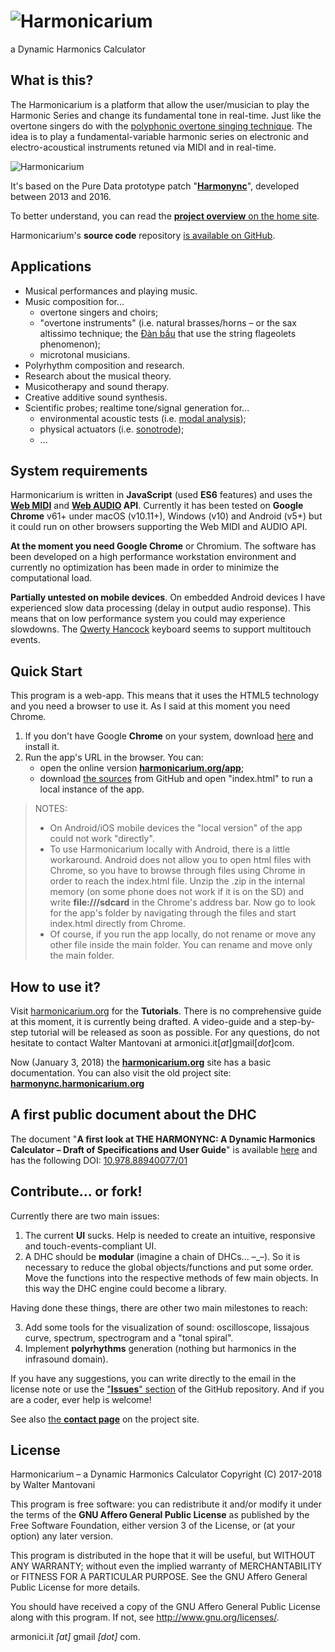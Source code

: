 # ![Harmonicarium](http://harmonicarium.org/harmonicarium_logo.png "Harmonicarium, a Dynamic Harmonics Calculator")
a Dynamic Harmonics Calculator

## What is this?
The Harmonicarium is a platform that allow the user/musician to play the Harmonic Series and change its fundamental tone in real-time. Just like the overtone singers do with the [polyphonic overtone singing technique](https://www.youtube.com/watch?v=haz6W7p8xjM). The idea is to play a fundamental-variable harmonic series on electronic and electro-acoustical instruments retuned via MIDI and in real-time.

![Harmonicarium](http://harmonync.org/wp-content/uploads/slide003.jpg)

It's based on the Pure Data prototype patch "**[Harmonync](https://github.com/IndustrieCreative/Harmonync)**", developed between 2013 and 2016.

To better understand, you can read the [**project overview** on the home site](http://harmonicarium.org/project-overview/).

Harmonicarium's **source code** repository [is available on GitHub](https://github.com/IndustrieCreative/Harmonicarium).

## Applications
* Musical performances and playing music.
* Music composition for...
  * overtone singers and choirs;
  * "overtone instruments" (i.e. natural brasses/horns – or the sax altissimo technique; the [Đàn bầu](https://en.wikipedia.org/wiki/%C4%90%C3%A0n_b%E1%BA%A7u) that use the string flageolets phenomenon);
  * microtonal musicians.
* Polyrhythm composition and research.
* Research about the musical theory.
* Musicotherapy and sound therapy.
* Creative additive sound synthesis.
* Scientific probes; realtime tone/signal generation for...
  * environmental acoustic tests (i.e. [modal analysis](https://en.wikipedia.org/wiki/Modal_analysis));
  * physical  actuators (i.e. [sonotrode](https://en.wikipedia.org/wiki/Sonotrode));
  * ...

## System requirements
Harmonicarium is written in **JavaScript** (used **ES6** features) and uses the **[Web MIDI](https://www.w3.org/TR/webmidi/)** and **[Web AUDIO](https://www.w3.org/TR/webaudio/) API**.
Currently it has been tested on **Google Chrome** v61+ under macOS (v10.11+), Windows (v10) and Android (v5+) but it could run on other browsers supporting the Web MIDI and AUDIO API.

**At the moment you need Google Chrome** or Chromium. The software has been developed on a high performance workstation environment and currently no optimization has been made in order to minimize the computational load. 

**Partially untested on mobile devices**. On embedded Android devices I have experienced slow data processing (delay in output audio response). This means that on low performance system you could may experience slowdowns. The [Qwerty Hancock](https://github.com/stuartmemo/qwerty-hancock) keyboard seems to support multitouch events.

## Quick Start
This program is a web-app. This means that it uses the HTML5 technology and you need a browser to use it. As I said at this moment you need Chrome.

1. If you don't have Google **Chrome** on your system, download [here](https://www.google.com/chrome/browser/desktop/index.html) and install it.
2. Run the app's URL in the browser. You can:
   * open the online version **[harmonicarium.org/app](http://harmonicarium.org/app)**;
   * download [the sources](https://github.com/IndustrieCreative/Harmonicarium/zipball/master) from GitHub and open "index.html" to run a local instance of the app.

> NOTES:
> * On Android/iOS mobile devices the "local version" of the app could not work "directly".
> * To use Harmonicarium locally with Android, there is a little workaround. Android does not allow you to open html files with Chrome, so you have to browse through files using Chrome in order to reach the index.html file. Unzip the .zip in the internal memory (on some phone does not work if it is on the SD) and write **file:///sdcard** in the Chrome's address bar. Now go to look for the app's folder by navigating through the files and start index.html directly from Chrome.
> * Of course, if you run the app locally, do not rename or move any other file inside the main folder. You can rename and move only the main folder.
  
## How to use it?
Visit [harmonicarium.org](http://harmonicarium.org/) for the **Tutorials**. There is no comprehensive guide at this moment, it is currently being drafted. A video-guide and a step-by-step tutorial will be released as soon as possible. For any questions, do not hesitate to contact Walter Mantovani at armonici.it[*at*]gmail[*dot*]com.

Now (January 3, 2018) the **[harmonicarium.org](http://harmonicarium.org/)** site has a basic documentation. You can also visit the old project site: **[harmonync.harmonicarium.org](http://harmonync.harmonicarium.org)**

## A first public document about the DHC
The document "**A first look at THE HARMONYNC: A Dynamic Harmonics Calculator – Draft of Specifications and User Guide**" is available [here](http://harmonync.harmonicarium.org/a_first_look_at_the_harmonync.pdf) and has the following DOI: [10.978.88940077/01](http://dx.doi.org/10.978.88940077/01)

## Contribute... or fork!
Currently there are two main issues:

  1. The current **UI** sucks. Help is needed to create an intuitive, responsive and touch-events-compliant UI.
  2. A DHC should be **modular** (imagine a chain of DHCs... –_–). So it is necessary to reduce the global objects/functions and put some order. Move the functions into the respective methods of few main objects. In this way the DHC engine could become a library.

Having done these things, there are other two main milestones to reach:
  
  3. Add some tools for the visualization of sound: oscilloscope, lissajous curve, spectrum, spectrogram and a "tonal spiral".
  4. Implement **polyrhythms** generation (nothing but harmonics in the infrasound domain).
  
If you have any suggestions, you can write directly to the email in the license note or use the ["**Issues**" section](https://github.com/IndustrieCreative/Harmonicarium/issues) of the GitHub repository. And if you are a coder, ever help is welcome!

See also [the **contact page**](http://harmonicarium.org/contacts/) on the project site.

## License
Harmonicarium – a Dynamic Harmonics Calculator
Copyright (C) 2017-2018 by Walter Mantovani

This program is free software: you can redistribute it and/or modify it under the terms of the **GNU Affero General Public License** as
published by the Free Software Foundation, either version 3 of the License, or (at your option) any later version.

This program is distributed in the hope that it will be useful, but WITHOUT ANY WARRANTY; without even the implied warranty of
MERCHANTABILITY or FITNESS FOR A PARTICULAR PURPOSE. See the GNU Affero General Public License for more details.

You should have received a copy of the GNU Affero General Public License along with this program.  If not, see <http://www.gnu.org/licenses/>.

armonici.it *[at]* gmail *[dot]* com.